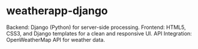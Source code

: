 # weatherapp-django
Backend: Django (Python) for server-side processing. Frontend: HTML5, CSS3, and Django templates for a clean and responsive UI. API Integration: OpenWeatherMap API for weather data.
